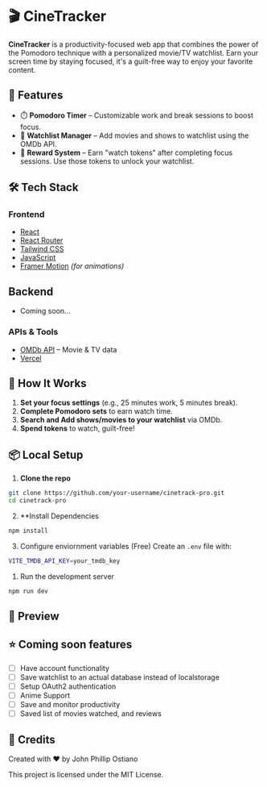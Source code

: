 # 🎬 CineTracker

**CineTracker** is a productivity-focused web app that combines the power of the Pomodoro technique with a personalized movie/TV watchlist. Earn your screen time by staying focused, it's a guilt-free way to enjoy your favorite content.

## 🚀 Features

- ⏱️ **Pomodoro Timer** – Customizable work and break sessions to boost focus.
- 🎥 **Watchlist Manager** – Add movies and shows to watchlist using the OMDb API.
- 🎁 **Reward System** – Earn "watch tokens" after completing focus sessions. Use those tokens to unlock your watchlist.

## 🛠 Tech Stack

### Frontend

- [React](https://reactjs.org/)
- [React Router](https://reactrouter.com/)
- [Tailwind CSS](https://tailwindcss.com/)
- [JavaScript](https://developer.mozilla.org/en-US/docs/Web/JavaScript)
- [Framer Motion](https://www.framer.com/motion/) _(for animations)_

## Backend

- Coming soon...

### APIs & Tools

- [OMDb API](https://www.omdbapi.com/) – Movie & TV data
- [Vercel](https://vercel.com/)

## 🧠 How It Works

1. **Set your focus settings** (e.g., 25 minutes work, 5 minutes break).
2. **Complete Pomodoro sets** to earn watch time.
3. **Search and Add shows/movies to your watchlist** via OMDb.
4. **Spend tokens** to watch, guilt-free!

## 📦 Local Setup

1. **Clone the repo**

```bash
git clone https://github.com/your-username/cinetrack-pro.git
cd cinetrack-pro
```

2. \*\*Install Dependencies

```bash
npm install
```

3. Configure enviornment variables (Free)
   Create an `.env` file with:

```bash
VITE_TMDB_API_KEY=your_tmdb_key
```

1. Run the development server

```bash
npm run dev
```

## 📸 Preview

## ⭐ Coming soon features

- [ ] Have account functionality
- [ ] Save watchlist to an actual database instead of localstorage
- [ ] Setup OAuth2 authentication
- [ ] Anime Support
- [ ] Save and monitor productivity
- [ ] Saved list of movies watched, and reviews

## 🙏 Credits

Created with ❤️ by John Phillip Ostiano

This project is licensed under the MIT License.
